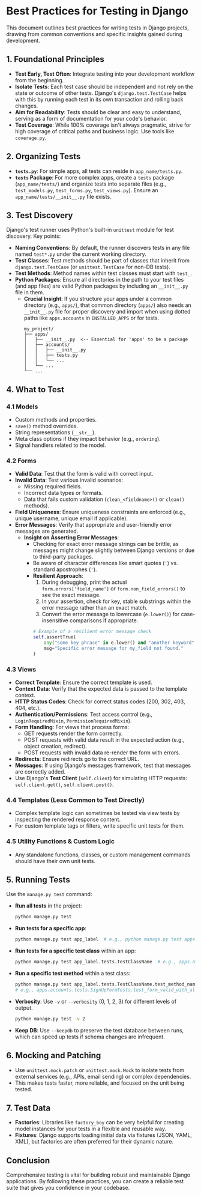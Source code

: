 # Best Practices for Testing in Django

This document outlines best practices for writing tests in Django projects, drawing from common conventions and specific insights gained during development.

## 1. Foundational Principles

- **Test Early, Test Often**: Integrate testing into your development workflow from the beginning.
- **Isolate Tests**: Each test case should be independent and not rely on the state or outcome of other tests. Django's `django.test.TestCase` helps with this by running each test in its own transaction and rolling back changes.
- **Aim for Readability**: Tests should be clear and easy to understand, serving as a form of documentation for your code's behavior.
- **Test Coverage**: While 100% coverage isn't always pragmatic, strive for high coverage of critical paths and business logic. Use tools like `coverage.py`.

## 2. Organizing Tests

- **`tests.py`**: For simple apps, all tests can reside in `app_name/tests.py`.
- **`tests` Package**: For more complex apps, create a `tests` package (`app_name/tests/`) and organize tests into separate files (e.g., `test_models.py`, `test_forms.py`, `test_views.py`). Ensure an `app_name/tests/__init__.py` file exists.

## 3. Test Discovery

Django's test runner uses Python's built-in `unittest` module for test discovery. Key points:

- **Naming Conventions**: By default, the runner discovers tests in any file named `test*.py` under the current working directory.
- **Test Classes**: Test methods should be part of classes that inherit from `django.test.TestCase` (or `unittest.TestCase` for non-DB tests).
- **Test Methods**: Method names within test classes must start with `test_`.
- **Python Packages**: Ensure all directories in the path to your test files (and app files) are valid Python packages by including an `__init__.py` file in them. 
    - **Crucial Insight**: If you structure your apps under a common directory (e.g., `apps/`), that common directory (`apps/`) also needs an `__init__.py` file for proper discovery and import when using dotted paths like `apps.accounts` in `INSTALLED_APPS` or for tests.
      ```
      my_project/
      ├── apps/
      │   ├── __init__.py  <-- Essential for 'apps' to be a package
      │   ├── accounts/
      │   │   ├── __init__.py
      │   │   ├── tests.py
      │   │   └── ...
      │   └── ...
      └── ...
      ```

## 4. What to Test

### 4.1 Models
- Custom methods and properties.
- `save()` method overrides.
- String representations (`__str__`).
- Meta class options if they impact behavior (e.g., `ordering`).
- Signal handlers related to the model.

### 4.2 Forms
- **Valid Data**: Test that the form is valid with correct input.
- **Invalid Data**: Test various invalid scenarios:
    - Missing required fields.
    - Incorrect data types or formats.
    - Data that fails custom validation (`clean_<fieldname>()` or `clean()` methods).
- **Field Uniqueness**: Ensure uniqueness constraints are enforced (e.g., unique username, unique email if applicable).
- **Error Messages**: Verify that appropriate and user-friendly error messages are generated.
    - **Insight on Asserting Error Messages**:
        - Checking for exact error message strings can be brittle, as messages might change slightly between Django versions or due to third-party packages.
        - Be aware of character differences like smart quotes (`'`) vs. standard apostrophes (`'`).
        - **Resilient Approach**:
            1. During debugging, print the actual `form.errors['field_name']` or `form.non_field_errors()` to see the exact message.
            2. In your assertion, check for key, stable substrings within the error message rather than an exact match.
            3. Convert the error message to lowercase (`e.lower()`) for case-insensitive comparisons if appropriate.
            ```python
            # Example of a resilient error message check
            self.assertTrue(
                any("some key phrase" in e.lower() and "another keyword" in e.lower() for e in form.errors['my_field']),
                msg="Specific error message for my_field not found."
            )
            ```

### 4.3 Views
- **Correct Template**: Ensure the correct template is used.
- **Context Data**: Verify that the expected data is passed to the template context.
- **HTTP Status Codes**: Check for correct status codes (200, 302, 403, 404, etc.).
- **Authentication/Permissions**: Test access control (e.g., `LoginRequiredMixin`, `PermissionRequiredMixin`).
- **Form Handling**: For views that process forms:
    - GET requests render the form correctly.
    - POST requests with valid data result in the expected action (e.g., object creation, redirect).
    - POST requests with invalid data re-render the form with errors.
- **Redirects**: Ensure redirects go to the correct URL.
- **Messages**: If using Django's messages framework, test that messages are correctly added.
- Use Django's **Test Client** (`self.client`) for simulating HTTP requests: `self.client.get()`, `self.client.post()`.

### 4.4 Templates (Less Common to Test Directly)
- Complex template logic can sometimes be tested via view tests by inspecting the rendered response content.
- For custom template tags or filters, write specific unit tests for them.

### 4.5 Utility Functions & Custom Logic
- Any standalone functions, classes, or custom management commands should have their own unit tests.

## 5. Running Tests

Use the `manage.py test` command:

- **Run all tests** in the project:
  ```bash
  python manage.py test
  ```
- **Run tests for a specific app**:
  ```bash
  python manage.py test app_label  # e.g., python manage.py test apps.accounts
  ```
- **Run tests for a specific test class** within an app:
  ```bash
  python manage.py test app_label.tests.TestClassName  # e.g., apps.accounts.tests.SignUpFormTests
  ```
- **Run a specific test method** within a test class:
  ```bash
  python manage.py test app_label.tests.TestClassName.test_method_name
  # e.g., apps.accounts.tests.SignUpFormTests.test_form_valid_with_all_fields
  ```
- **Verbosity**: Use `-v` or `--verbosity` (0, 1, 2, 3) for different levels of output.
  ```bash
  python manage.py test -v 2
  ```
- **Keep DB**: Use `--keepdb` to preserve the test database between runs, which can speed up tests if schema changes are infrequent.

## 6. Mocking and Patching

- Use `unittest.mock.patch` or `unittest.mock.Mock` to isolate tests from external services (e.g., APIs, email sending) or complex dependencies.
- This makes tests faster, more reliable, and focused on the unit being tested.

## 7. Test Data

- **Factories**: Libraries like `factory_boy` can be very helpful for creating model instances for your tests in a flexible and reusable way.
- **Fixtures**: Django supports loading initial data via fixtures (JSON, YAML, XML), but factories are often preferred for their dynamic nature.

## Conclusion

Comprehensive testing is vital for building robust and maintainable Django applications. By following these practices, you can create a reliable test suite that gives you confidence in your codebase. 